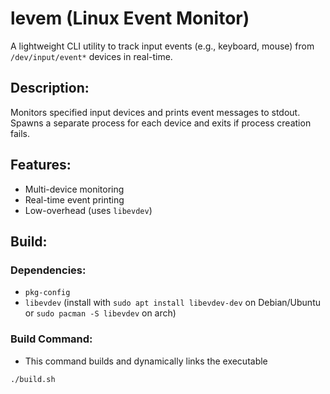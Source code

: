 # levem (Linux Event Monitor)
A lightweight CLI utility to track input events (e.g., keyboard, mouse) from `/dev/input/event*` devices in real-time.

## Description:
Monitors specified input devices and prints event messages to stdout. Spawns a separate process for each device and exits if process creation fails.

## Features:
- Multi-device monitoring
- Real-time event printing
- Low-overhead (uses `libevdev`)

## Build:
### Dependencies:
- `pkg-config`
- `libevdev` (install with `sudo apt install libevdev-dev` on Debian/Ubuntu or `sudo pacman -S libevdev` on arch)

### Build Command:
- This command builds and dynamically links the executable 
```shell
./build.sh
```